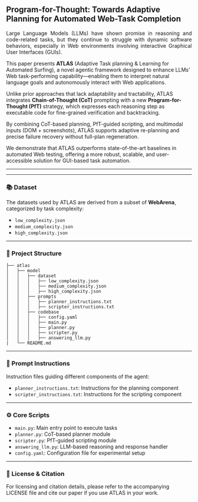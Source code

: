 ## Program-for-Thought: Towards Adaptive Planning for Automated Web-Task Completion

<p align="justify"> Large Language Models (LLMs) have shown promise in reasoning and code-related tasks, but they continue to struggle with dynamic software behaviors, especially in Web environments involving interactive Graphical User Interfaces (GUIs).

This paper presents **ATLAS** (Adaptive Task planning & Learning for Automated Surfing), a novel agentic framework designed to enhance LLMs’ Web task-performing capability—enabling them to interpret natural language goals and autonomously interact with Web applications.

Unlike prior approaches that lack adaptability and tractability, ATLAS integrates **Chain-of-Thought (CoT)** prompting with a new **Program-for-Thought (PfT)** strategy, which expresses each reasoning step as executable code for fine-grained verification and backtracking.

By combining CoT-based planning, PfT-guided scripting, and multimodal inputs (DOM + screenshots), ATLAS supports adaptive re-planning and precise failure recovery without full-plan regeneration.

We demonstrate that ATLAS outperforms state-of-the-art baselines in automated Web testing, offering a more robust, scalable, and user-accessible solution for GUI-based task automation.

</p>

---


---

### 📚 Dataset

The datasets used by ATLAS are derived from a subset of **WebArena**, categorized by task complexity:

- `low_complexity.json`
- `medium_complexity.json`
- `high_complexity.json`

---

### 📁 Project Structure
```
├── atlas
│   ├── model
│   │   ├── dataset
│   │   │   ├── low_complexity.json
│   │   │   ├── medium_complexity.json
│   │   │   ├── high_complexity.json
│   │   ├── prompts
│   │   │   ├── planner_instructions.txt
│   │   │   ├── scripter_instructions.txt
│   │   ├── codebase
│   │   │   ├── config.yaml
│   │   │   ├── main.py
│   │   │   ├── planner.py
│   │   │   ├── scripter.py
│   │   │   ├── answering_llm.py
|   └── README.md
```

---

### 🧠 Prompt Instructions

Instruction files guiding different components of the agent:

- `planner_instructions.txt`: Instructions for the planning component
- `scripter_instructions.txt`: Instructions for the scripting component

---

### ⚙️ Core Scripts

- `main.py`: Main entry point to execute tasks
- `planner.py`: CoT-based planner module
- `scripter.py`: PfT-guided scripting module
- `answering_llm.py`: LLM-based reasoning and response handler
- `config.yaml`: Configuration file for experimental setup

---

### 📄 License & Citation

For licensing and citation details, please refer to the accompanying LICENSE file and cite our paper if you use ATLAS in your work.

